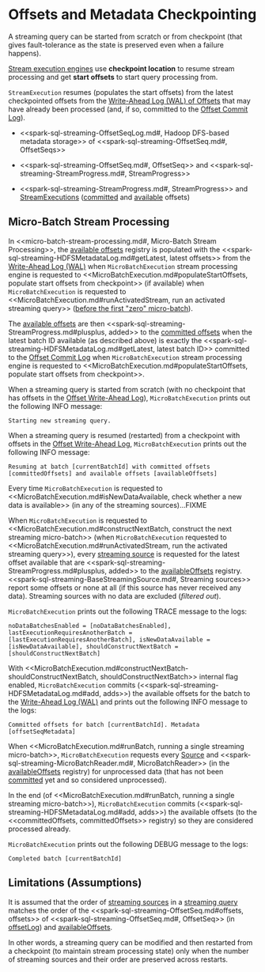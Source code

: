 # Offsets and Metadata Checkpointing

A streaming query can be started from scratch or from checkpoint (that gives fault-tolerance as the state is preserved even when a failure happens).

[Stream execution engines](StreamExecution.md) use **checkpoint location** to resume stream processing and get **start offsets** to start query processing from.

`StreamExecution` resumes (populates the start offsets) from the latest checkpointed offsets from the [Write-Ahead Log (WAL) of Offsets](StreamExecution.md#offsetLog) that may have already been processed (and, if so, committed to the [Offset Commit Log](StreamExecution.md#commitLog)).

* <<spark-sql-streaming-OffsetSeqLog.md#, Hadoop DFS-based metadata storage>> of <<spark-sql-streaming-OffsetSeq.md#, OffsetSeqs>>

* <<spark-sql-streaming-OffsetSeq.md#, OffsetSeq>> and <<spark-sql-streaming-StreamProgress.md#, StreamProgress>>

* <<spark-sql-streaming-StreamProgress.md#, StreamProgress>> and [StreamExecutions](StreamExecution.md) ([committed](StreamExecution.md#committedOffsets) and [available](StreamExecution.md#availableOffsets) offsets)

## Micro-Batch Stream Processing

In <<micro-batch-stream-processing.md#, Micro-Batch Stream Processing>>, the [available offsets](StreamExecution.md#availableOffsets) registry is populated with the <<spark-sql-streaming-HDFSMetadataLog.md#getLatest, latest offsets>> from the [Write-Ahead Log (WAL)](StreamExecution.md#offsetLog) when `MicroBatchExecution` stream processing engine is requested to <<MicroBatchExecution.md#populateStartOffsets, populate start offsets from checkpoint>> (if available) when `MicroBatchExecution` is requested to <<MicroBatchExecution.md#runActivatedStream, run an activated streaming query>> ([before the first "zero" micro-batch](MicroBatchExecution.md#runActivatedStream-triggerExecution-populateStartOffsets)).

The [available offsets](StreamExecution.md#availableOffsets) are then <<spark-sql-streaming-StreamProgress.md#plusplus, added>> to the [committed offsets](StreamExecution.md#committedOffsets) when the latest batch ID available (as described above) is exactly the <<spark-sql-streaming-HDFSMetadataLog.md#getLatest, latest batch ID>> committed to the [Offset Commit Log](StreamExecution.md#commitLog) when `MicroBatchExecution` stream processing engine is requested to <<MicroBatchExecution.md#populateStartOffsets, populate start offsets from checkpoint>>.

When a streaming query is started from scratch (with no checkpoint that has offsets in the [Offset Write-Ahead Log](StreamExecution.md#offsetLog)), `MicroBatchExecution` prints out the following INFO message:

```text
Starting new streaming query.
```

When a streaming query is resumed (restarted) from a checkpoint with offsets in the [Offset Write-Ahead Log](StreamExecution.md#offsetLog), `MicroBatchExecution` prints out the following INFO message:

```text
Resuming at batch [currentBatchId] with committed offsets [committedOffsets] and available offsets [availableOffsets]
```

Every time `MicroBatchExecution` is requested to <<MicroBatchExecution.md#isNewDataAvailable, check whether a new data is available>> (in any of the streaming sources)...FIXME

When `MicroBatchExecution` is requested to <<MicroBatchExecution.md#constructNextBatch, construct the next streaming micro-batch>> (when `MicroBatchExecution` requested to <<MicroBatchExecution.md#runActivatedStream, run the activated streaming query>>), every [streaming source](StreamExecution.md#uniqueSources) is requested for the latest offset available that are <<spark-sql-streaming-StreamProgress.md#plusplus, added>> to the [availableOffsets](StreamExecution.md#availableOffsets) registry. <<spark-sql-streaming-BaseStreamingSource.md#, Streaming sources>> report some offsets or none at all (if this source has never received any data). Streaming sources with no data are excluded (_filtered out_).

`MicroBatchExecution` prints out the following TRACE message to the logs:

```text
noDataBatchesEnabled = [noDataBatchesEnabled], lastExecutionRequiresAnotherBatch = [lastExecutionRequiresAnotherBatch], isNewDataAvailable = [isNewDataAvailable], shouldConstructNextBatch = [shouldConstructNextBatch]
```

With <<MicroBatchExecution.md#constructNextBatch-shouldConstructNextBatch, shouldConstructNextBatch>> internal flag enabled, `MicroBatchExecution` commits (<<spark-sql-streaming-HDFSMetadataLog.md#add, adds>>) the available offsets for the batch to the [Write-Ahead Log (WAL)](StreamExecution.md#offsetLog) and prints out the following INFO message to the logs:

```text
Committed offsets for batch [currentBatchId]. Metadata [offsetSeqMetadata]
```

When <<MicroBatchExecution.md#runBatch, running a single streaming micro-batch>>, `MicroBatchExecution` requests every [Source](Source.md) and <<spark-sql-streaming-MicroBatchReader.md#, MicroBatchReader>> (in the [availableOffsets](StreamExecution.md#availableOffsets) registry) for unprocessed data (that has not been [committed](StreamExecution.md#committedOffsets) yet and so considered unprocessed).

In the end (of <<MicroBatchExecution.md#runBatch, running a single streaming micro-batch>>), `MicroBatchExecution` commits (<<spark-sql-streaming-HDFSMetadataLog.md#add, adds>>) the available offsets (to the <<committedOffsets, committedOffsets>> registry) so they are considered processed already.

`MicroBatchExecution` prints out the following DEBUG message to the logs:

```text
Completed batch [currentBatchId]
```

## Limitations (Assumptions)

It is assumed that the order of [streaming sources](monitoring/ProgressReporter.md#sources) in a [streaming query](StreamExecution.md#analyzedPlan) matches the order of the <<spark-sql-streaming-OffsetSeq.md#offsets, offsets>> of <<spark-sql-streaming-OffsetSeq.md#, OffsetSeq>> (in [offsetLog](StreamExecution.md#offsetLog)) and [availableOffsets](StreamExecution.md#availableOffsets).

In other words, a streaming query can be modified and then restarted from a checkpoint (to maintain stream processing state) only when the number of streaming sources and their order are preserved across restarts.

